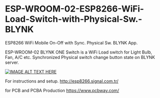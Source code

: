 # ESP-WROOM-02-ESP8266-WiFi-Load-Switch-with-Physical-Sw.-BLYNK
ESP8266 WiFi Mobile On-Off with Sync. Physical Sw. BLYNK App.

ESP-WROOM-02 BLYNK ONE Switch is a WiFi Load switch for Light Bulb, Fan, A/C etc. 
Synchronized Physical switch change button state on BLYNK server.

[![IMAGE ALT TEXT HERE](https://img.youtube.com/vi/g_l_Oe-BA2k/0.jpg)](https://www.youtube.com/watch?v=g_l_Oe-BA2k) 


For instructions and setup. http://esp8266.signal.com.tr/

for PCB and PCBA Production https://www.pcbway.com/
